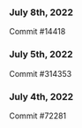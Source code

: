 ### July 8th, 2022

Commit #14418

### July 5th, 2022

Commit #314353


### July 4th, 2022

Commit #72281
